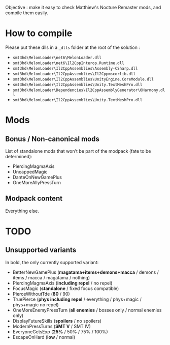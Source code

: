 Objective : make it easy to check Matthiew's Nocture Remaster mods, and compile them easily.

# How to compile
Please put these dlls in a `_dlls` folder at the root of the solution :
- `smt3hd\MelonLoader\net6\MelonLoader.dll`
- `smt3hd\MelonLoader\net6\Il2CppInterop.Runtime.dll`
- `smt3hd\MelonLoader\Il2CppAssemblies\Assembly-CSharp.dll`
- `smt3hd\MelonLoader\Il2CppAssemblies\Il2Cppmscorlib.dll`
- `smt3hd\MelonLoader\Il2CppAssemblies\UnityEngine.CoreModule.dll`
- `smt3hd\MelonLoader\Il2CppAssemblies\Unity.TextMeshPro.dll`
- `smt3hd\MelonLoader\Dependencies\Il2CppAssemblyGenerator\0Harmony.dll`
- `smt3hd\MelonLoader\Il2CppAssemblies\Unity.TextMeshPro.dll`

# Mods

## Bonus / Non-canonical mods

List of standalone mods that won't be part of the modpack (fate to be determined):
- PiercingMagmaAxis
- UncappedMagic
- DanteOnNewGamePlus 
- OneMoreAllyPressTurn 

## Modpack content

Everything else.

# TODO

## Unsupported variants

In bold, the only currently supported variant:
- BetterNewGamePlus (**magatama+items+demons+macca** / demons / items / macca / magatama / nothing)
- PiercingMagmaAxis (**including repel** / no repel)
- FocusMagic (**standalone** / fixed focus compatible)
- PierceWithoutTde (**80** / 90)
- TruePierce (**phys including repel** / everything / phys+magic / phys+magic no repel)
- OneMoreEnemyPressTurn (**all enemies** / bosses only / normal enemies only)
- DisplayFutureSkills (**spoilers** / no spoilers)
- ModernPressTurns (**SMT V** / SMT IV)
- EveryoneGetsExp (**25%** / 50% / 75% / 100%)
- EscapeOnHard (**low** / normal)